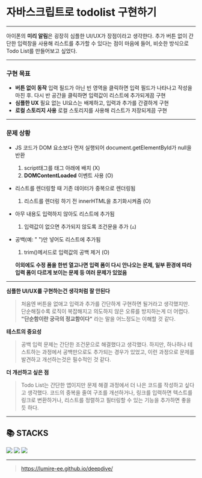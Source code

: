 # 자바스크립트로 todolist 구현하기
***
아이폰의 **미리 알림**은 굉장히 심플한 UI/UX가 장점이라고 생각한다.
추가 버튼 없이 간단한 입력창을 사용해 리스트를 추가할 수 있다는 점이 마음에 들어,
비슷한 방식으로 Todo List를 만들어보고 싶었다.

***
### 구현 목표
* **버튼 없이 동작**
입력 필드가 아닌 빈 영역을 클릭하면 입력 필드가 나타나고 작성을 마친 후.
다시 반 공간을 클릭하면 입력값이 리스트에 추가되게끔 구현
* **심플한 UX**
필요 없는 UI요스는 배제하고, 입력과 추가를 간결하게 구현
* **로컬 스토리지 사용**
로컬 스토리지를 사용해 리스트가 저장되게끔 구현

*** 
### 문제 상황
- JS 코드가 DOM 요소보다 먼저 실행되어 document.getElementById가 null을 반환
	1. script태그를 <body>태그 아래에 배치 (X)
  	2. **DOMContentLoaded** 이벤트 사용 (O)
- 리스트를 렌더링할 때 기존 데이터가 중복으로 렌더링됨
  	1. 리스트를 렌더링 하기 전 innerHTML을 초기화시켜줌 (O)
- 아무 내용도 입력하지 않아도 리스트에 추가됨
  	1. 입력값이 없으면 추가되지 않도록 조건문을 추가 (▵)
- 공백(예: " ")만 넣어도 리스트에 추가됨
  	1. trim()메서드로 입력값의 공백 제거 (O)

  **이외에도 수정 폼을 한번 열고나면 입력 폼이 다시 안나오는 문제,
  일부 환경에 따라 입력 폼이 다르게 보이는 문제 등 여러 문제가 있었음**

***
**심플한 UI/UX를 구현하는건 생각처럼 잘 안된다**
  > 처음엔 버튼을 없애고 입력과 추가를 간단하게 구현하면 될거라고 생각했지만.
  단순해질수록 로직이 복잡해지고 의도하지 않은 오류를 방지하는게 더 어렵다.
  **"단순함이란 궁극의 정교함이다"** 라는 말을 어느정도는 이해할 것 같다.

**테스트의 중요성**
  > 공백 입력 문제는 간단한 조건문으로 해결했다고 생각했다.
  하지만, 하나하나 테스트하는 과정에서 공백만으로도 추가되는 경우가 있었고,
  이런 과정으로 문제를 발견하고 개선하는것은 필수적인 것 같다.

 **더 개선하고 싶은 점**
  > Todo List는 간단한 앱이지만 문제 해결 과정에서 더 나은 코드를 작성하고 싶다고 생각했다.
  코드의 중복을 줄여 구조를 개선하거나, 
  링크를 입력하면 텍스트를 링크로 변환하거나,
  리스트를 정렬하고 필터링할 수 있는 기능을 추가하면 좋을 듯 하다.
***

<h2>📚 STACKS</h2>
<div ailgn-item=center>
  <img src="https://img.shields.io/badge/html5-E34F26?style=for-the-badge&logo=html5&logoColor=white">
  <img src="https://img.shields.io/badge/css-1572B6?style=for-the-badge&logo=css3&logoColor=white">
  <img src="https://img.shields.io/badge/javascript-F7DF1E?style=for-the-badge&logo=javascript&logoColor=black">
</div>

  ***
>   https://lumire-ee.github.io/deepdive/
  
  
  	

